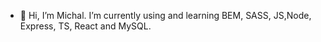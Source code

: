 - 👋 Hi, I’m Michal.
I’m currently using and learning BEM, SASS, JS,Node, Express, TS, React and MySQL.



<!---
PIFPAFMichal/PIFPAFMichal is a ✨ special ✨ repository because its `README.md` (this file) appears on your GitHub profile.
You can click the Preview link to take a look at your changes.
--->
